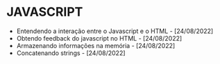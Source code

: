 # JAVASCRIPT
- Entendendo a interação entre o Javascript e o HTML - [24/08/2022]
- Obtendo feedback do javascript no HTML - [24/08/2022]
- Armazenando informações na memória - [24/08/2022]
- Concatenando strings - [24/08/2022]